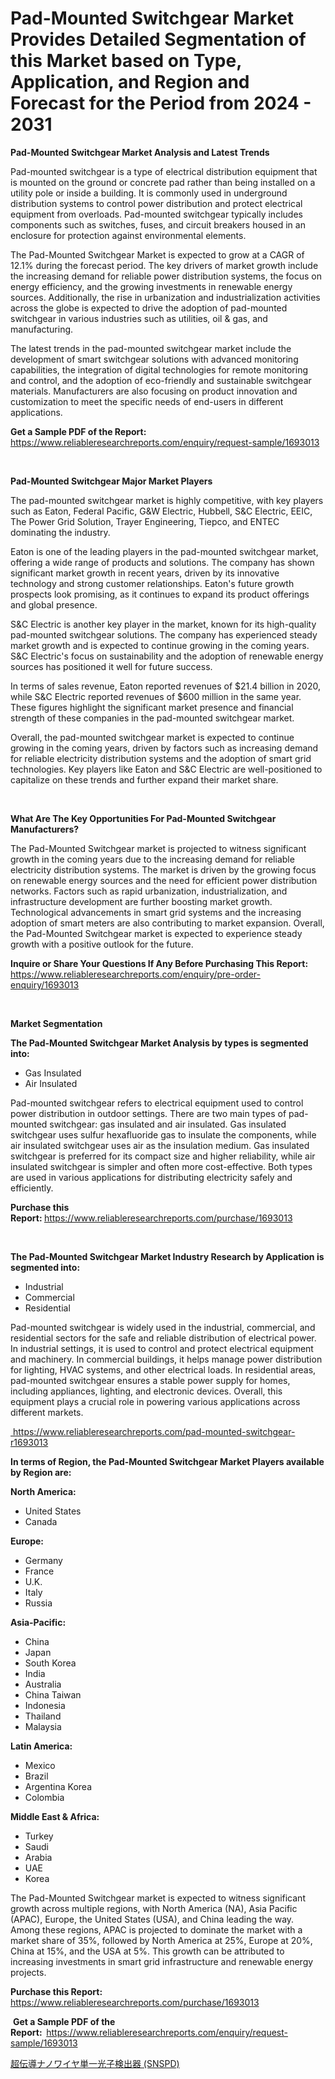 <p><h1>Pad-Mounted Switchgear Market Provides Detailed Segmentation of this Market based on Type, Application, and Region and Forecast for the Period from 2024 - 2031</h1></p><p><strong>Pad-Mounted Switchgear Market Analysis and Latest Trends</strong></p>
<p><p>Pad-mounted switchgear is a type of electrical distribution equipment that is mounted on the ground or concrete pad rather than being installed on a utility pole or inside a building. It is commonly used in underground distribution systems to control power distribution and protect electrical equipment from overloads. Pad-mounted switchgear typically includes components such as switches, fuses, and circuit breakers housed in an enclosure for protection against environmental elements.</p><p>The Pad-Mounted Switchgear Market is expected to grow at a CAGR of 12.1% during the forecast period. The key drivers of market growth include the increasing demand for reliable power distribution systems, the focus on energy efficiency, and the growing investments in renewable energy sources. Additionally, the rise in urbanization and industrialization activities across the globe is expected to drive the adoption of pad-mounted switchgear in various industries such as utilities, oil & gas, and manufacturing.</p><p>The latest trends in the pad-mounted switchgear market include the development of smart switchgear solutions with advanced monitoring capabilities, the integration of digital technologies for remote monitoring and control, and the adoption of eco-friendly and sustainable switchgear materials. Manufacturers are also focusing on product innovation and customization to meet the specific needs of end-users in different applications.</p></p>
<p><strong>Get a Sample PDF of the Report:&nbsp;</strong> <a href="https://www.reliableresearchreports.com/enquiry/request-sample/1693013">https://www.reliableresearchreports.com/enquiry/request-sample/1693013</a></p>
<p>&nbsp;</p>
<p><strong>Pad-Mounted Switchgear Major Market Players</strong></p>
<p><p>The pad-mounted switchgear market is highly competitive, with key players such as Eaton, Federal Pacific, G&W Electric, Hubbell, S&C Electric, EEIC, The Power Grid Solution, Trayer Engineering, Tiepco, and ENTEC dominating the industry. </p><p>Eaton is one of the leading players in the pad-mounted switchgear market, offering a wide range of products and solutions. The company has shown significant market growth in recent years, driven by its innovative technology and strong customer relationships. Eaton's future growth prospects look promising, as it continues to expand its product offerings and global presence.</p><p>S&C Electric is another key player in the market, known for its high-quality pad-mounted switchgear solutions. The company has experienced steady market growth and is expected to continue growing in the coming years. S&C Electric's focus on sustainability and the adoption of renewable energy sources has positioned it well for future success.</p><p>In terms of sales revenue, Eaton reported revenues of $21.4 billion in 2020, while S&C Electric reported revenues of $600 million in the same year. These figures highlight the significant market presence and financial strength of these companies in the pad-mounted switchgear market.</p><p>Overall, the pad-mounted switchgear market is expected to continue growing in the coming years, driven by factors such as increasing demand for reliable electricity distribution systems and the adoption of smart grid technologies. Key players like Eaton and S&C Electric are well-positioned to capitalize on these trends and further expand their market share.</p></p>
<p>&nbsp;</p>
<p><strong>What Are The Key Opportunities For Pad-Mounted Switchgear Manufacturers?</strong></p>
<p><p>The Pad-Mounted Switchgear market is projected to witness significant growth in the coming years due to the increasing demand for reliable electricity distribution systems. The market is driven by the growing focus on renewable energy sources and the need for efficient power distribution networks. Factors such as rapid urbanization, industrialization, and infrastructure development are further boosting market growth. Technological advancements in smart grid systems and the increasing adoption of smart meters are also contributing to market expansion. Overall, the Pad-Mounted Switchgear market is expected to experience steady growth with a positive outlook for the future.</p></p>
<p><strong>Inquire or Share Your Questions If Any Before Purchasing This Report:</strong> <a href="https://www.reliableresearchreports.com/enquiry/pre-order-enquiry/1693013">https://www.reliableresearchreports.com/enquiry/pre-order-enquiry/1693013</a></p>
<p>&nbsp;</p>
<p><strong>Market Segmentation</strong></p>
<p><strong>The Pad-Mounted Switchgear Market Analysis by types is segmented into:</strong></p>
<p><ul><li>Gas Insulated</li><li>Air Insulated</li></ul></p>
<p><p>Pad-mounted switchgear refers to electrical equipment used to control power distribution in outdoor settings. There are two main types of pad-mounted switchgear: gas insulated and air insulated. Gas insulated switchgear uses sulfur hexafluoride gas to insulate the components, while air insulated switchgear uses air as the insulation medium. Gas insulated switchgear is preferred for its compact size and higher reliability, while air insulated switchgear is simpler and often more cost-effective. Both types are used in various applications for distributing electricity safely and efficiently.</p></p>
<p><strong>Purchase this Report:&nbsp;</strong><a href="https://www.reliableresearchreports.com/purchase/1693013">https://www.reliableresearchreports.com/purchase/1693013</a></p>
<p>&nbsp;</p>
<p><strong>The Pad-Mounted Switchgear Market Industry Research by Application is segmented into:</strong></p>
<p><ul><li>Industrial</li><li>Commercial</li><li>Residential</li></ul></p>
<p><p>Pad-mounted switchgear is widely used in the industrial, commercial, and residential sectors for the safe and reliable distribution of electrical power. In industrial settings, it is used to control and protect electrical equipment and machinery. In commercial buildings, it helps manage power distribution for lighting, HVAC systems, and other electrical loads. In residential areas, pad-mounted switchgear ensures a stable power supply for homes, including appliances, lighting, and electronic devices. Overall, this equipment plays a crucial role in powering various applications across different markets.</p></p>
<p><a href="https://www.reliableresearchreports.com/pad-mounted-switchgear-r1693013">&nbsp;https://www.reliableresearchreports.com/pad-mounted-switchgear-r1693013</a></p>
<p><strong>In terms of Region, the Pad-Mounted Switchgear Market Players available by Region are:</strong></p>
<p>
    <p> <strong> North America: </strong>
        <ul>
            <li>United States</li>
            <li>Canada</li>
        </ul>
        </p> 
    <p> <strong> Europe: </strong>
        <ul>
            <li>Germany</li>
            <li>France</li>
            <li>U.K.</li>
            <li>Italy</li>
            <li>Russia</li>
        </ul>
        </p> 
    <p> <strong> Asia-Pacific: </strong>
        <ul>
            <li>China</li>
            <li>Japan</li>
            <li>South Korea</li>
            <li>India</li>
            <li>Australia</li>
            <li>China Taiwan</li>
            <li>Indonesia</li>
            <li>Thailand</li>
            <li>Malaysia</li>
        </ul>
        </p> 
    <p> <strong> Latin America: </strong>
        <ul>
            <li>Mexico</li>
            <li>Brazil</li>
            <li>Argentina Korea</li>
            <li>Colombia</li>
        </ul>
        </p> 
    <p> <strong> Middle East & Africa: </strong>
        <ul>
            <li>Turkey</li>
            <li>Saudi</li>
            <li>Arabia</li>
            <li>UAE</li>
            <li>Korea</li>
        </ul>
    </p>
    </p>
<p><p>The Pad-Mounted Switchgear market is expected to witness significant growth across multiple regions, with North America (NA), Asia Pacific (APAC), Europe, the United States (USA), and China leading the way. Among these regions, APAC is projected to dominate the market with a market share of 35%, followed by North America at 25%, Europe at 20%, China at 15%, and the USA at 5%. This growth can be attributed to increasing investments in smart grid infrastructure and renewable energy projects.</p></p>
<p><strong>Purchase this Report: </strong><a href="https://www.reliableresearchreports.com/purchase/1693013">https://www.reliableresearchreports.com/purchase/1693013</a></p>
<p>&nbsp;<strong>Get a Sample PDF of the Report:&nbsp;&nbsp;</strong><a href="https://www.reliableresearchreports.com/enquiry/request-sample/1693013">https://www.reliableresearchreports.com/enquiry/request-sample/1693013</a></p>
<p><strong></strong></p>
<p><p><a href="https://medium.com/@matteills7854/%E8%B6%85%E4%BC%9D%E5%B0%8E%E3%83%8A%E3%83%8E%E3%83%AF%E3%82%A4%E3%83%A4%E3%83%BC%E5%8D%98%E4%B8%80%E5%85%89%E5%AD%90%E6%A4%9C%E5%87%BA%E5%99%A8-snspd-%E5%B8%82%E5%A0%B4%E8%A6%8F%E6%A8%A1%E3%81%A8%E5%B8%82%E5%A0%B4%E5%8B%95%E5%90%91-%E5%AE%8C%E5%85%A8%E3%81%AA%E6%A5%AD%E7%95%8C%E6%A6%82%E8%A6%81-2024%E5%B9%B4%E3%81%8B%E3%82%892031%E5%B9%B4%E3%81%BE%E3%81%A7-565fc1d86092">超伝導ナノワイヤ単一光子検出器 (SNSPD)</a></p></p>